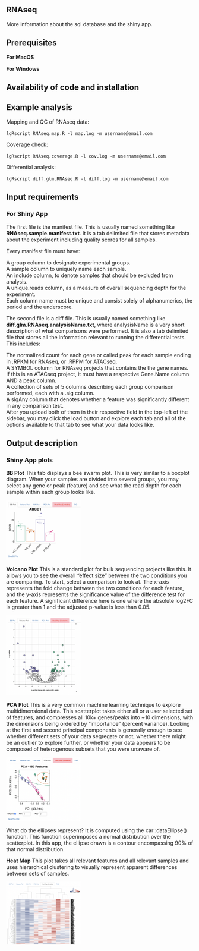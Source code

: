 
## RNAseq

More information about the sql database and the shiny app.

## Prerequisites
**For MacOS**

**For Windows**

## Availability of code and installation

## Example analysis

Mapping and QC of RNAseq data:
```
lgRscript RNAseq.map.R -l map.log -m username@email.com
```

Coverage check:
```
lgRscript RNAseq.coverage.R -l cov.log -m username@email.com
```

Differential analysis:
```
lgRscript diff.glm.RNAseq.R -l diff.log -m username@email.com
```

## Input requirements

### For Shiny App
The first file is the manifest file. This is usually named something like **RNAseq.sample.manifest.txt**. It is a tab delimited file that stores metadata about the experiment including quality scores for all samples.

Every manifest file must have:

A group column to designate experimental groups.  
A sample column to uniquely name each sample.  
An include column, to denote samples that should be excluded from analysis.  
A unique.reads column, as a measure of overall sequencing depth for the experiment.  
Each column name must be unique and consist solely of alphanumerics, the period and the underscore.   

The second file is a diff file. This is usually named something like **diff.glm.RNAseq.analysisName.txt**, where analysisName is a very short description of what comparisons were performed. It is also a tab delimited file that stores all the information relevant to running the differential tests. This includes:

The normalized count for each gene or called peak for each sample ending in .RPKM for RNAseq, or .RPPM for ATACseq.  
A SYMBOL column for RNAseq projects that contains the the gene names.  
If this is an ATACseq project, it must have a respective Gene.Name column AND a peak column.  
A collection of sets of 5 columns describing each group comparison performed, each with a .sig column.  
A sigAny column that denotes whether a feature was significantly different in any comparison test.  
After you upload both of them in their respective field in the top-left of the sidebar, you may click the load button and explore each tab and all of the options available to that tab to see what your data looks like.   

## Output description

### Shiny App plots
**BB Plot**
This tab displays a bee swarm plot. This is very similar to a boxplot diagram. When your samples are divided into several groups, you may select any gene or peak (feature) and see what the read depth for each sample within each group looks like.

<img src="https://github.com/MGupta313/LRA/blob/main/Analysis/Images/bbplot.png" alt="Folders" width="200"/>

**Volcano Plot**
This is a standard plot for bulk sequencing projects like this. It allows you to see the overall “effect size” between the two conditions you are comparing. To start, select a comparison to look at. The x-axis represents the fold change between the two conditions for each feature, and the y-axis represents the significance value of the difference test for each feature. A significant difference here is one where the absolute log2FC is greater than 1 and the adjusted p-value is less than 0.05.

<img src="https://github.com/MGupta313/LRA/blob/main/Analysis/Images/volcano.png" alt="Folders" width="200"/>


**PCA Plot**
This is a very common machine learning technique to explore multidimensional data. This scatterplot takes either all or a user selected set of features, and compresses all 10k+ genes/peaks into ~10 dimensions, with the dimensions being ordered by “importance” (percent variance). Looking at the first and second principal components is generally enough to see whether different sets of your data segregate or not, whether there might be an outlier to explore further, or whether your data appears to be composed of heterogenous subsets that you were unaware of.

<img src="https://github.com/MGupta313/LRA/blob/main/Analysis/Images/pca.png" alt="Folders" width="200"/>

What do the ellipses represent?
It is computed using the car::dataEllipse() function. This function superimposes a normal distribution over the scatterplot. In this app, the ellipse drawn is a contour encompassing 90% of that normal distribution.

**Heat Map**
This plot takes all relevant features and all relevant samples and uses hierarchical clustering to visually represent apparent differences between sets of samples.

<img src="https://github.com/MGupta313/LRA/blob/main/Analysis/Images/heatmap.png" alt="Folders" width="200"/>
